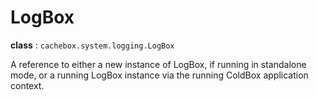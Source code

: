 # LogBox

**class** : `cachebox.system.logging.LogBox`

A reference to either a new instance of LogBox, if running in standalone mode, or a running LogBox instance via the running ColdBox application context.

